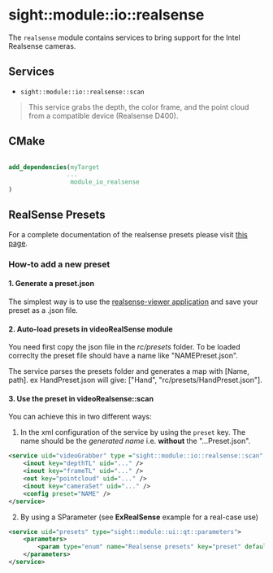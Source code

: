 # sight::module::io::realsense

The `realsense` module contains services to bring support for the Intel Realsense cameras.

## Services

- `sight::module::io::realsense::scan`

> This service grabs the depth, the color frame, and the point cloud from a compatible device (Realsense D400).


## CMake

```cmake

add_dependencies(myTarget
                ...
                 module_io_realsense
)
```

## RealSense Presets

For a complete documentation of the realsense presets please visit [this page](https://github.com/IntelRealSense/librealsense/wiki/D400-Series-Visual-Presets).

### How-to add a new preset

#### 1. Generate a preset.json

The simplest way is to use the [realsense-viewer application](https://github.com/IntelRealSense/librealsense/tree/master/tools/realsense-viewer) and save your preset as a .json file.


#### 2. Auto-load presets in videoRealSense module

You need first copy the json file in the _rc/presets_ folder.
To be loaded correclty the preset file should have a name like "NAMEPreset.json".

The service parses the presets folder and generates a map with [Name, path].
ex HandPreset.json will give: ["Hand", "rc/presets/HandPreset.json"].

#### 3. Use the preset in videoRealsense::scan

You can achieve this in two different ways:

1. In the xml configuration of the service by using the `preset` key. The name should be the _generated name_ i.e. **without** the "...Preset.json".

```xml
<service uid="videoGrabber" type ="sight::module::io::realsense::scan" auto_connect="no">
    <inout key="depthTL" uid="..." />
    <inout key="frameTL" uid="..." />
    <out key="pointcloud" uid="..." />
    <inout key="cameraSet" uid="..." />
    <config preset="NAME" />
</service>
   ```


2. By using a SParameter (see **ExRealSense** example for a real-case use)

```xml
<service uid="presets" type="sight::module::ui::qt::parameters">
    <parameters>
        <param type="enum" name="Realsense presets" key="preset" defaultValue="Default" values="Default,HighResHighAccuracy, HighResHighDensity,HighResMidDensity,MidResHighAccuracy, MidResHighDensity,MidResMidDensity,LowResHighAccuracy, LowResHighDensity,LowResMidDensity,Hand,ShortRange,BodyScan,RemoveIR" />
    </parameters>
</service>
```





